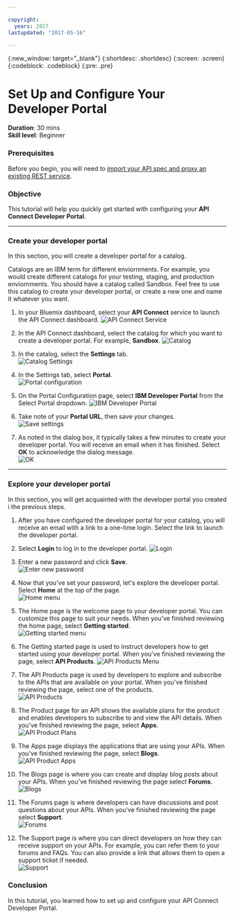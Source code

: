 ```yaml
---

copyright:
  years: 2017
lastupdated: "2017-05-16"

---
```



{:new_window: target="_blank"}
{:shortdesc: .shortdesc}
{:screen: .screen}
{:codeblock: .codeblock}
{:pre: .pre}

# Set Up and Configure Your Developer Portal
**Duration**: 30 mins  
**Skill level**: Beginner  

### Prerequisites
Before you begin, you will need to [import your API spec and proxy an existing REST service](https://github.com/ibm-apiconnect/getting-started/blob/master/bluemix/1a/README.md).

### Objective
This tutorial will help you quickly get started with configuring your **API Connect Developer Portal**. 

---

### Create your developer portal
In this section, you will create a developer portal for a catalog.

Catalogs are an IBM term for different enviornments. For example, you would create different catalogs for your testing, staging, and production enviornments. You should have a catalog called Sandbox. Feel free to use this catalog to create your developer portal, or create a new one and name it whatever you want.

1. In your Bluemix dashboard, select your **API Connect** service to launch the API Connect dashboard.
![API Connect Service](images/1.1-Bluemix-Dashboard.png)

2. In the API Connect dashboard, select the catalog for which you want to create a developer portal. For example, **Sandbox**.
![Catalog](images/1.2-APIC-Dashboard.png)

3. In the catalog, select the **Settings** tab.  
  ![Catalog Settings](images/1.3-catalog-settings.png)

4. In the Settings tab, select **Portal**.  
  ![Portal configuration](images/1.4-catalog-portal.png)

5. On the Portal Configuration page, select **IBM Developer Portal** from the Select Portal dropdown. 
  ![IBM Developer Portal](images/1.5-IBM-developer-portal.png) 

6. Take note of your **Portal URL**, then save your changes.  
  ![Save settings](images/1.6-save-settings.png)
  
7. As noted in the dialog box, it typically takes a few minutes to create your developer portal. You will receive an email when it has finished. Select **OK** to acknowledge the dialog message.  
  ![OK](images/1.7-OK.png)

---

### Explore your developer portal
In this section, you will get acquainted with the developer portal you created i the previous steps.

1. After you have configured the developer portal for your catalog, you will receive an email with a link to a one-time login. Select the link to launch the developer portal.

2. Select **Login** to log in to the developer portal. 
![Login](images/2.2-login.png)

3. Enter a new password and click **Save**.  
  ![Enter new password](images/2.3-password.png)

4. Now that you've set your password, let's explore the developer portal. Select **Home** at the top of the page.  
  ![Home menu](images/2.4-pwsaved.png)

5. The Home page is the welcome page to your developer portal. You can customize this page to suit your needs. When you've finished reviewing the home page, select **Getting started**.   
  ![Getting started menu](images/2.5-home.png) 

6. The Getting started page is used to instruct developers how to get started using your developer portal. When you've finished reviewing the page, select **API Products**.
  ![API Products Menu](images/2.6-getting-started.png)

7. The API Products page is used by developers to explore and subscribe to the APIs that are available on your portal. When you've finished reviewing the page, select one of the products.  
  ![API Products](images/2.7-api-products.png)

8. The Product page for an API shows the available plans for the product and enables developers to subscribe to and view the API details. When you've finished reviewing the page, select **Apps**.  
  ![API Product Plans](images/2.8-api-plan.png)

9. The Apps page displays the applications that are using your APIs. When you've finished reviewing the page, select **Blogs**.  
  ![API Product Apps](images/2.9-apps.png)

10. The Blogs page is where you can create and display blog posts about your APIs. When you've finished reviewing the page select **Forums**.  
  ![Blogs](images/2.10-blogs.png)
  
11. The Forums page is where developers can have discussions and post questions about your APIs. When you've finished reviewing the page select **Support**.  
  ![Forums](images/2.11-forums.png)
  
12. The Support page is where you can direct developers on how they can receive support on your APIs. For example, you can refer them to your forums and FAQs. You can also provide a link that allows them to open a support ticket if needed.  
  ![Support](images/2.12-support.png)

### Conclusion
In this tutorial, you learned how to set up and configure your API Connect Developer Portal. 


  
